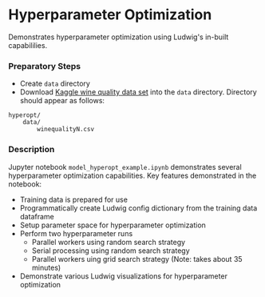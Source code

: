 # Hyperparameter Optimization

Demonstrates hyperparameter optimization using Ludwig's in-built capabililies.

### Preparatory Steps
* Create `data` directory
* Download [Kaggle wine quality data set](https://www.kaggle.com/rajyellow46/wine-quality) into the `data` directory.  Directory should
appear as follows:
```
hyperopt/
    data/
        winequalityN.csv
```

### Description
Jupyter notebook `model_hyperopt_example.ipynb` demonstrates several hyperparameter optimization capabilities. Key features demonstrated in the notebook:
* Training data is prepared for use
* Programmatically create Ludwig config dictionary from the training data dataframe
* Setup parameter space for hyperparameter optimization
* Perform two hyperparameter runs
  * Parallel workers using random search strategy
  * Serial processing using random search strategy
  * Parallel workers uing grid search strategy (Note: takes about 35 minutes)
* Demonstrate various Ludwig visualizations for hyperparameter optimization